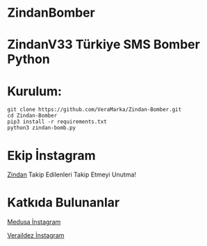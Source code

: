 # ZindanBomber
# ZindanV33 Türkiye SMS Bomber Python

# Kurulum:
```
git clone https://github.com/VeraMarka/Zindan-Bomber.git
cd Zindan-Bomber
pip3 install -r requirements.txt
python3 zindan-bomb.py
```
# Ekip İnstagram
[Zindan](https://www.instagram.com/zindan.xv/) Takip Edilenleri Takip Etmeyi Unutma!

# Katkıda Bulunanlar
[Medusa İnstagram](https://www.instagram.com/medusaa.xv)

[Veraildez İnstagram](https://www.instagram.com/veraildez_xv/)
